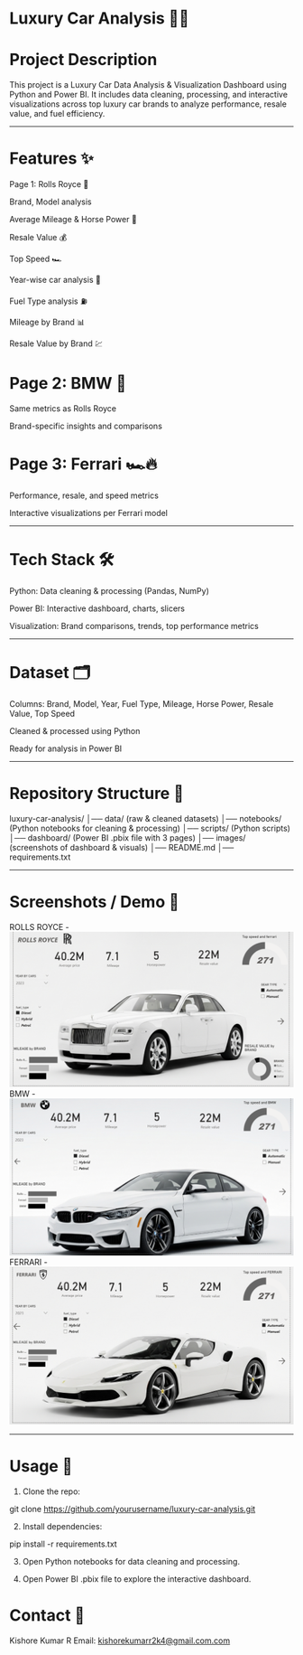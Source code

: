 # Luxury Car Analysis 🚗💎

# Project Description

This project is a Luxury Car Data Analysis & Visualization Dashboard using Python and Power BI.
It includes data cleaning, processing, and interactive visualizations across top luxury car brands to analyze performance, resale value, and fuel efficiency.


---

# Features ✨

Page 1: Rolls Royce 🏰

Brand, Model analysis

Average Mileage & Horse Power 💨

Resale Value 💰

Top Speed 🏎

Year-wise car analysis 📅

Fuel Type analysis ⛽

Mileage by Brand 📊

Resale Value by Brand 💹


# Page 2: BMW 🏁

Same metrics as Rolls Royce

Brand-specific insights and comparisons


# Page 3: Ferrari 🏎🔥

Performance, resale, and speed metrics

Interactive visualizations per Ferrari model



---

# Tech Stack 🛠

Python: Data cleaning & processing (Pandas, NumPy)

Power BI: Interactive dashboard, charts, slicers

Visualization: Brand comparisons, trends, top performance metrics



---

# Dataset 🗂

Columns: Brand, Model, Year, Fuel Type, Mileage, Horse Power, Resale Value, Top Speed

Cleaned & processed using Python

Ready for analysis in Power BI



---

# Repository Structure 📁

luxury-car-analysis/
│── data/ (raw & cleaned datasets)
│── notebooks/ (Python notebooks for cleaning & processing)
│── scripts/ (Python scripts)
│── dashboard/ (Power BI .pbix file with 3 pages)
│── images/ (screenshots of dashboard & visuals)
│── README.md
│── requirements.txt


---

# Screenshots / Demo 📸


ROLLS ROYCE  - ![Alt text](https://github.com/KishoreKumar114/luxury-car-analysis/blob/main/Rolls%20royce%20dashboard%20screenshot.png)
BMW - ![Alt text](https://github.com/KishoreKumar114/luxury-car-analysis/blob/main/BMW%20dashboard%20screenshot.png)
FERRARI - ![Alt text](https://github.com/KishoreKumar114/luxury-car-analysis/blob/main/Ferrari%20dashboard%20screenshot.png)

---

# Usage 🚀

1. Clone the repo:

git clone https://github.com/yourusername/luxury-car-analysis.git


2. Install dependencies:

pip install -r requirements.txt


3. Open Python notebooks for data cleaning and processing.


4. Open Power BI .pbix file to explore the interactive dashboard.


# Contact 📧

Kishore Kumar R
Email: kishorekumarr2k4@gmail.com.com
